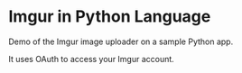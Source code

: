 Imgur in Python Language
=========================

Demo of the Imgur image uploader on a sample Python app.

It uses OAuth to access your Imgur account.

